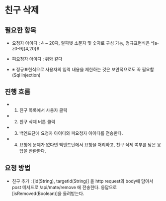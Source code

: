 # 친구 삭제

## 필요한 항목
- 요청자 아이디 : 4 ~ 20자, 알파벳 소문자 및 숫자로 구성 가능, 정규표현식은 ^[a-z0-9]{4,20}$
- 피요청자 아이디 : 위와 같다

- ※ 정규표현식으로 사용자의 입력 내용을 제한하는 것은 보안적으로도 꼭 필요함(Sql Injection)

## 진행 흐름
- 1. 친구 목록에서 사용자 클릭
- 2. 친구 삭제 버튼 클릭
- 3. 백엔드단에 요청자 아이디와 피요청자 아이디를 전송한다.
- 4. 요청에 문제가 없다면 백엔드단에서 요청을 처리하고, 친구 삭제 여부를 담은 응답을 반환한다.  

## 요청 방법
- 친구 추가 : [id(String), targetId(String)] 을 http request의 body에 담아서 post 메서드로 /api/mate/remove 에 전송한다. 응답으로 [isRemoved(Boolean)]을 돌려받는다.